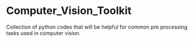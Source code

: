 # Computer_Vision_Toolkit
Collection of python codes that will be helpful for common pre processing tasks used in computer vision.
